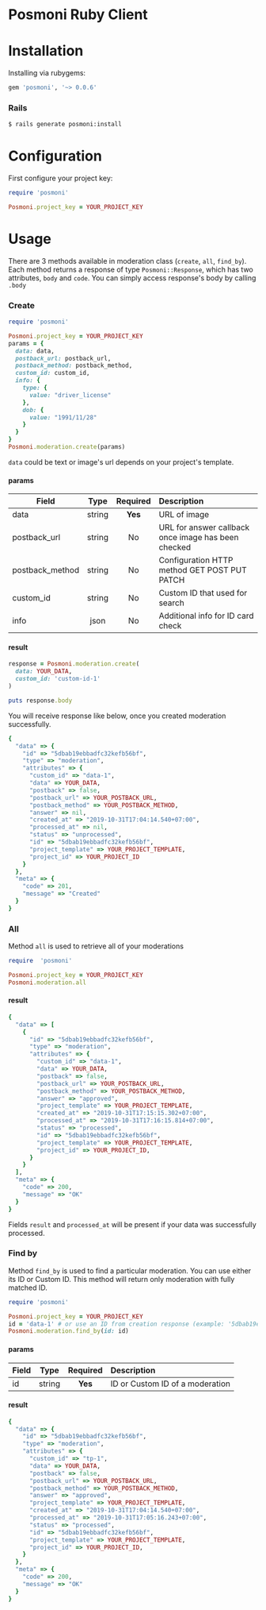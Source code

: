 # Posmoni Ruby Client

# Installation

Installing via rubygems:

```ruby
gem 'posmoni', '~> 0.0.6'
```

### Rails

```bash
$ rails generate posmoni:install
```

# Configuration

First configure your project key:

```ruby
require 'posmoni'

Posmoni.project_key = YOUR_PROJECT_KEY
```
# Usage

There are 3 methods available in moderation class (`create`, `all`, `find_by`). Each
method returns a response of type `Posmoni::Response`, which has two attributes,
`body` and `code`. You can simply access response's body by calling `.body`

### Create
```ruby
require 'posmoni'

Posmoni.project_key = YOUR_PROJECT_KEY
params = {
  data: data,
  postback_url: postback_url,
  postback_method: postback_method,
  custom_id: custom_id,
  info: {
    type: {
      value: "driver_license"
    },
    dob: {
      value: "1991/11/28"
    }
  }
}
Posmoni.moderation.create(params)
```

`data` could be text or image's url depends on your project's template.

#### params

| Field        | Type           | Required  | Description |
| ------------- |:-------------:| :-----:| :-----|
| data | string | **Yes** | URL of image |
| postback_url| string| No | URL for answer callback once image has been checked |
| postback_method| string | No | Configuration HTTP method GET POST PUT PATCH |
| custom_id | string | No | Custom ID that used for search |
| info | json | No | Additional info for ID card check |

#### result
```ruby
response = Posmoni.moderation.create(
  data: YOUR_DATA,
  custom_id: 'custom-id-1'
)

puts response.body
```

You will receive response like below, once you created moderation successfully.

```ruby
{
  "data" => {
    "id" => "5dbab19ebbadfc32kefb56bf",
    "type" => "moderation",
    "attributes" => {
      "custom_id" => "data-1",
      "data" => YOUR_DATA,
      "postback" => false,
      "postback_url" => YOUR_POSTBACK_URL,
      "postback_method" => YOUR_POSTBACK_METHOD,
      "answer" => nil,
      "created_at" => "2019-10-31T17:04:14.540+07:00",
      "processed_at" => nil,
      "status" => "unprocessed",
      "id" => "5dbab19ebbadfc32kefb56bf",
      "project_template" => YOUR_PROJECT_TEMPLATE,
      "project_id" => YOUR_PROJECT_ID
    }
  },
  "meta" => {
    "code" => 201,
    "message" => "Created"
  }
}
```

### All
Method `all` is used to retrieve all of your moderations

```ruby
require  'posmoni'

Posmoni.project_key = YOUR_PROJECT_KEY
Posmoni.moderation.all
```

#### result
```ruby
{
  "data" => [
    {
      "id" => "5dbab19ebbadfc32kefb56bf",
      "type" => "moderation",
      "attributes" => {
        "custom_id" => "data-1",
        "data" => YOUR_DATA,
        "postback" => false,
        "postback_url" => YOUR_POSTBACK_URL,
        "postback_method" => YOUR_POSTBACK_METHOD,
        "answer" => "approved",
        "project_template" => YOUR_PROJECT_TEMPLATE,
        "created_at" => "2019-10-31T17:15:15.302+07:00",
        "processed_at" => "2019-10-31T17:16:15.814+07:00",
        "status" => "processed",
        "id" => "5dbab19ebbadfc32kefb56bf",
        "project_template" => YOUR_PROJECT_TEMPLATE,
        "project_id" => YOUR_PROJECT_ID,
      }
    }
  ],
  "meta" => {
    "code" => 200,
    "message" => "OK"
  }
}
```

Fields `result` and `processed_at` will be present if your data was successfully processed.

### Find by
Method `find_by` is used to find a particular moderation. You can use either its
ID or Custom ID. This method will return only moderation with fully matched ID.

```ruby
require 'posmoni'

Posmoni.project_key = YOUR_PROJECT_KEY
id = 'data-1' # or use an ID from creation response (example: '5dbab19ebbadfc32kefb56bf')
Posmoni.moderation.find_by(id: id)
```

#### params

| Field        | Type           | Required  | Description |
| ------------- |:-------------:| :-----:| :-----|
| id | string | **Yes** | ID or Custom ID of a moderation |

#### result
```ruby
{
  "data" => {
    "id" => "5dbab19ebbadfc32kefb56bf",
    "type" => "moderation",
    "attributes" => {
      "custom_id" => "tp-1",
      "data" => YOUR_DATA,
      "postback" => false,
      "postback_url" => YOUR_POSTBACK_URL,
      "postback_method" => YOUR_POSTBACK_METHOD,
      "answer" => "approved",
      "project_template" => YOUR_PROJECT_TEMPLATE,
      "created_at" => "2019-10-31T17:04:14.540+07:00",
      "processed_at" => "2019-10-31T17:05:16.243+07:00",
      "status" => "processed",
      "id" => "5dbab19ebbadfc32kefb56bf",
      "project_template" => YOUR_PROJECT_TEMPLATE,
      "project_id" => YOUR_PROJECT_ID,
    }
  },
  "meta" => {
    "code" => 200,
    "message" => "OK"
  }
}
```
